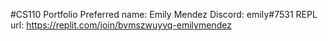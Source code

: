 #CS110 Portfolio
Preferred name: Emily Mendez
Discord: emiIy#7531
REPL url: https://replit.com/join/bvmszwuyvq-emilymendez 